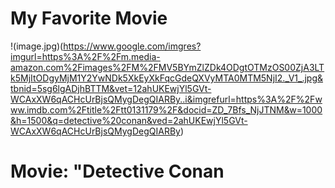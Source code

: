 # My Favorite Movie

!(image.jpg)(https://www.google.com/imgres?imgurl=https%3A%2F%2Fm.media-amazon.com%2Fimages%2FM%2FMV5BYmZlZDk4ODgtOTMzOS00ZjA3LTk5MjItODgyMjM1Y2YwNDk5XkEyXkFqcGdeQXVyMTA0MTM5NjI2._V1_.jpg&tbnid=5sg6lgADjhBTTM&vet=12ahUKEwjYl5GVt-WCAxXW6qACHcUrBjsQMygDegQIARBy..i&imgrefurl=https%3A%2F%2Fwww.imdb.com%2Ftitle%2Ftt0131179%2F&docid=ZD_7Bfs_NjJTNM&w=1000&h=1500&q=detective%20conan&ved=2ahUKEwjYl5GVt-WCAxXW6qACHcUrBjsQMygDegQIARBy)

# **Movie: "Detective  Conan**
  


